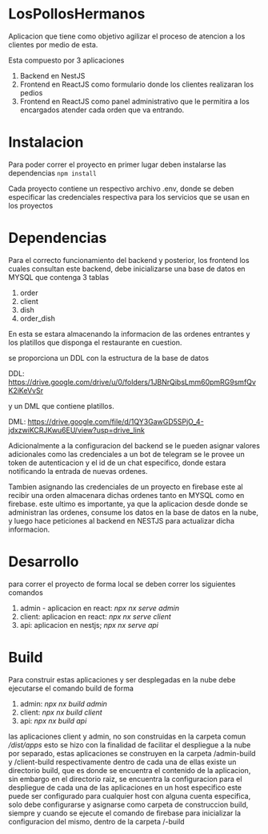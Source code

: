 # LosPollosHermanos

Aplicacion que tiene como objetivo agilizar el proceso de atencion a los clientes por medio de esta.

Esta compuesto por 3 aplicaciones 

1. Backend en NestJS
2. Frontend en ReactJS como formulario donde los clientes realizaran los pedios
3. Frontend en ReactJS como panel administrativo que le permitira a los encargados atender cada orden que va entrando.


# Instalacion
Para poder correr el proyecto en primer lugar deben instalarse las dependencias
`npm install`

Cada proyecto contiene un respectivo archivo .env, donde se deben especificar las credenciales respectiva para los servicios que se usan en los proyectos


# Dependencias
Para el correcto funcionamiento del backend y posterior, los frontend los cuales consultan este backend, debe inicializarse una base de datos en MYSQL
que contenga 3 tablas
1. order
2. client
3. dish
4. order_dish

En esta se estara almacenando la informacion de las ordenes entrantes y los platillos que disponga el restaurante en cuestion.

se proporciona un DDL con la estructura de la base de datos 

DDL: https://drive.google.com/drive/u/0/folders/1JBNrQibsLmm60pmRG9smfQvK2iKeVvSr

y un DML que contiene platillos.

DML: https://drive.google.com/file/d/1QY3GawGD5SPjO_4-jdxzwiKCRJKwu6EU/view?usp=drive_link

Adicionalmente a la configuracion del backend se le pueden asignar valores adicionales como las credenciales a un bot de telegram
se le provee un token de autenticacion y el id de un chat especifico, donde estara notificando la entrada de nuevas ordenes.

Tambien asignando las credenciales de un proyecto en firebase este al recibir una orden almacenara dichas ordenes tanto en MYSQL como en firebase.
este ultimo es importante, ya que la aplicacion desde donde se administran las ordenes, consume los datos en la base de datos en la nube, y luego hace peticiones
al backend en NESTJS para actualizar dicha informacion.

# Desarrollo

para correr el proyecto de forma local se deben correr los siguientes comandos

1. admin - aplicacion en react: *npx nx serve admin*
2. client: aplicacion en react: *npx nx serve client*
3. api: aplicacion en nestjs; *npx nx serve api*

# Build

Para construir estas aplicaciones y ser desplegadas en la nube
debe ejecutarse el comando build de forma
1. admin: *npx nx build admin*
2. client: *npx nx build client*
3. api: *npx nx build api*

las aplicaciones client y admin, no son construidas en la carpeta comun */dist/apps*
esto se hizo con la finalidad de facilitar el despliegue a la nube por separado,
estas aplicaciones se construyen en la carpeta /admin-build y /client-build respectivamente
dentro de cada una de ellas existe un directorio build, que es donde se encuentra el contenido de la aplicacion,
sin embargo en el directorio raiz, se encuentra la configuracion para el despliegue de cada una de las aplicaciones en un host especifico
este puede ser configurado para cualquier host con alguna cuenta especifica, solo debe configurarse y asignarse como carpeta de construccion
build, siempre y cuando se ejecute el comando de firebase para inicializar la configuracion del mismo, dentro de la carpeta /<proyecto>-build

